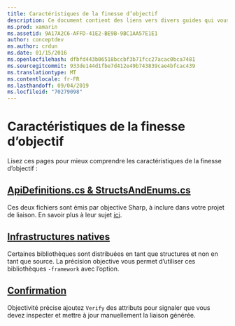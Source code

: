 ```yaml
---
title: Caractéristiques de la finesse d’objectif
description: Ce document contient des liens vers divers guides qui vous aident à décrire la finesse d’objectif, comment l’utiliser et la sortie qu’il génère.
ms.prod: xamarin
ms.assetid: 9A17A2C6-AFFD-41E2-BE9B-9BC1AA57E1E1
author: conceptdev
ms.author: crdun
ms.date: 01/15/2016
ms.openlocfilehash: dfbfd443b06518bccbf3b71fcc27acac0bca7481
ms.sourcegitcommit: 933de144d1fbe7d412e49b743839cae4bfcac439
ms.translationtype: MT
ms.contentlocale: fr-FR
ms.lasthandoff: 09/04/2019
ms.locfileid: "70279098"
---
```

# <a name="objective-sharpie-features"></a>Caractéristiques de la finesse d’objectif

Lisez ces pages pour mieux comprendre les caractéristiques de la finesse d’objectif :

## <a name="apidefinitionscs--structsandenumscsapidefinitions-structsandenumsmd"></a>[**ApiDefinitions.cs & StructsAndEnums.cs**](apidefinitions-structsandenums.md)

Ces deux fichiers sont émis par objective Sharp, à inclure dans votre projet de liaison. En savoir plus à leur sujet [ici](apidefinitions-structsandenums.md).

## <a name="native-frameworksnative-frameworksmd"></a>[**Infrastructures natives**](native-frameworks.md)

Certaines bibliothèques sont distribuées en tant que structures et non en tant que source.
La précision objective vous permet d’utiliser ces bibliothèques `-framework` avec l’option.

## <a name="verifyverifymd"></a>[**Confirmation**](verify.md)

Objectivité précise ajoutez `Verify` des attributs pour signaler que vous devez inspecter et mettre à jour manuellement la liaison générée. 
